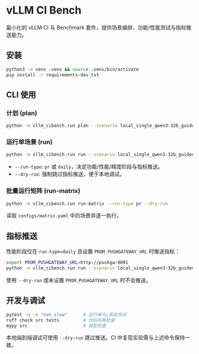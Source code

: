 # vLLM CI Bench

最小化的 vLLM CI 与 Benchmark 套件，提供场景编排、功能/性能测试与指标推送能力。

## 安装

```bash
python3 -m venv .venv && source .venv/bin/activate
pip install -r requirements-dev.txt
```

## CLI 使用

### 计划 (plan)

```bash
python -m vllm_cibench.run plan --scenario local_single_qwen3-32b_guided_w8a8 --run-type pr
```

### 运行单场景 (run)

```bash
python -m vllm_cibench.run run --scenario local_single_qwen3-32b_guided_w8a8 --run-type pr --dry-run
```

- `--run-type`: `pr` 或 `daily`，决定功能/性能/精度阶段与指标推送。
- `--dry-run`: 强制跳过指标推送，便于本地调试。

### 批量运行矩阵 (run-matrix)

```bash
python -m vllm_cibench.run run-matrix --run-type pr --dry-run
```

读取 `configs/matrix.yaml` 中的场景并逐一执行。

## 指标推送

性能阶段仅在 `run-type=daily` 且设置 `PROM_PUSHGATEWAY_URL` 时推送指标：

```bash
export PROM_PUSHGATEWAY_URL=http://pushgw:9091
python -m vllm_cibench.run run --scenario local_single_qwen3-32b_guided_w8a8 --run-type daily
```

使用 `--dry-run` 或未设置 `PROM_PUSHGATEWAY_URL` 时不会推送。

## 开发与调试

```bash
pytest -q -m "not slow"      # 运行单元/系统测试
ruff check src tests         # 代码风格检查
mypy src                     # 类型检查
```

本地端到端调试可使用 `--dry-run` 跳过推送。CI 中复现实验需与上述命令保持一致。

